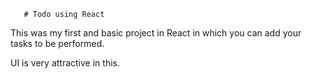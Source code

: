        # Todo using React 

This was my first and basic project in React in which you can add your tasks to be performed.   

UI is very attractive in this.

   



     



















































































 


   
  





 




 





 



 




 














 



















































































